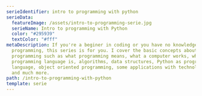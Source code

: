 ```yaml
---
serieIdentifier: intro to programming with python
serieData:
  featureImage: /assets/intro-to-programming-serie.jpg
  serieName: Intro to programming with Python
  color: "#295939"
  textColor: "#fff"
metaDescription: If you're a beginer in coding or you have no knowledge about
  programming, this series is for you. I cover the basic concepts about
  programming such as what programming means, what a computer works, what a
  programming language is, algorithms, data structures, Python as programming
  language, object oriented programming, some applications with technologies,
  and much more.
path: /intro-to-programming-with-python
template: serie
---
```

